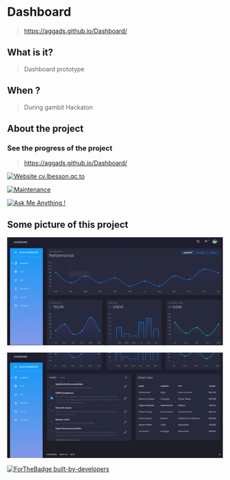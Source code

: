 # Dashboard


> https://aggads.github.io/Dashboard/


## What is it?

> Dashboard prototype

## When ?

> During gambit Hackaton

## About the project 

### See the progress of the project

> https://aggads.github.io/Dashboard/

[![Website cv.lbesson.qc.to](https://img.shields.io/website-up-down-green-red/http/cv.lbesson.qc.to.svg)](http://cv.lbesson.qc.to/)



[![Maintenance](https://img.shields.io/badge/Maintained%3F-yes-green.svg)](https://GitHub.com/Naereen/StrapDown.js/graphs/commit-activity)

[![Ask Me Anything !](https://img.shields.io/badge/Ask%20me-anything-1abc9c.svg)](https://GitHub.com/Naereen/ama)

## Some picture of this project

![Test Image 1](https://github.com/aggads/Dashboard/blob/master/assets/img/Capture1.PNG)

![Test Image 2](https://github.com/aggads/Dashboard/blob/master/assets/img/Capture2.PNG)














[![ForTheBadge built-by-developers](http://ForTheBadge.com/images/badges/built-by-developers.svg)](https://GitHub.com/aggads/)
